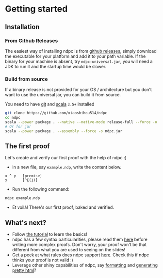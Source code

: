 # Getting started

## Installation

### From Github Releases

The easiest way of installing ndpc is from [github releases](https://github.com/xiaoshihou514/ndpc/releases), simply download the executable for your platform and add it to your path variable. If the binary for your machine is absent, try `ndpc-universal.jar`, you will need a JDK to run it and the startup time would be slower.

### Build from source

If a binary release is not provided for your OS / architecture but you don't want to use the universal jar, you can build it from source.

You need to have [git](https://git-scm.com/) and [scala](https://scala-lang.org) `3.5+` installed

```bash
git clone https://github.com/xiaoshihou514/ndpc
cd ndpc
scala --power package . --native --native-mode release-full --force -o ndpc
# Or for jar
scala --power package . --assembly --force -o ndpc.jar
```

## The first proof

Let's create and verify our first proof with the help of ndpc :)

- In a new file, say `example.ndp`, write the content below.

```
x ^ y   [premise]
x       [^E(1)]
```

- Run the following command:

```bash
ndpc example.ndp
```

- Et voilà! There's our first proof, baked and verified.

## What's next?

- Follow [the tutorial](/en/ndpc/tutorial.md) to learn the basics!
- ndpc has a few syntax particularities, please read them [here](/en/ndpc/syntax-gotchas.md) before writing more complex proofs. Don't worry, your proof won't be that different from what you are used to seeing on the slides!
- Get a peek at what rules does ndpc support [here](/en/ndpc/rules.md). Check this if ndpc thinks your proof is not valid :)
- Leverage other shiny capabilities of ndpc, say [formatting](/en/ndpc/toolchain.md) and [generating pretty html](/en/ndpc/toolchain.md)?
